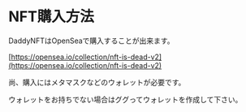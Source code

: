 # NFT購入方法

DaddyNFTはOpenSeaで購入することが出来ます。

[https://opensea.io/collection/nft-is-dead-v2](https://opensea.io/collection/nft-is-dead-v2)

尚、購入にはメタマスクなどのウォレットが必要です。

ウォレットをお持ちでない場合はググってウォレットを作成して下さい。

